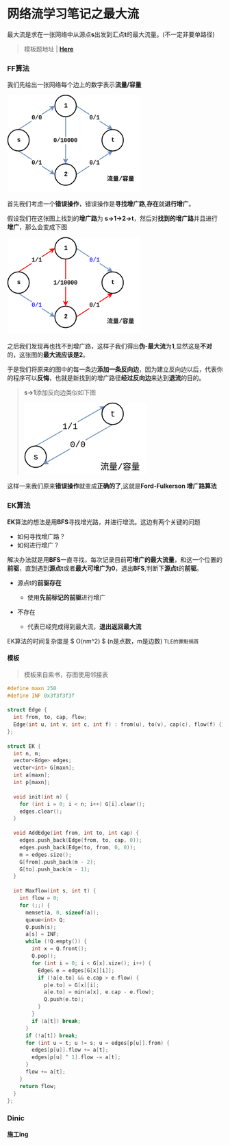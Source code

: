 # 网络流学习笔记之最大流

最大流是求在一张网络中从源点**s**出发到汇点**t**的最大流量。(不一定非要单路径)

> 模板题地址 | [**Here**](https://www.luogu.org/problem/P3376)

### FF算法 

我们先给出一张网络每个边上的数字表示**流量/容量**

![MF1](../../../pic/draw.io_pic/2019-10-19/MF1.png)

首先我们考虑一个**错误操作**，错误操作是**寻找增广路**,**存在**就**进行增广**。

假设我们在这张图上找到的**增广路**为 **s->1->2->t**，然后对**找到的增广路**并且进行**增广**，那么会变成下图

![MF1](../../../pic/draw.io_pic/2019-10-19/MF2.png)

之后我们发现再也找不到增广路，这样子我们得出**伪-最大流**为**1**,显然这是**不对**的，这张图的**最大流应该是2**。

于是我们将原来的图中的每一条边**添加一条反向边**，因为建立反向边以后，代表你的程序可以**反悔**，也就是新找到的增广路径**经过反向边**来达到**退流**的目的。


> **s->1**添加反向边类似如下图
>
> ![MF1](../../../pic/draw.io_pic/2019-10-20/MF1.png)

这样一来我们原来**错误操作**就变成**正确的了**,这就是**Ford-Fulkerson 增广路算法**

### EK算法

**EK**算法的想法是用**BFS**寻找增光路，并进行增流。这边有两个关键的问题

- 如何寻找增广路 ?
- 如何进行增广 ?

解决办法就是用**BFS**一直寻找，每次记录目前**可增广的最大流量**，和这一个位置的**前驱**，直到遇到**源点t**或者**最大可增广为0**，退出**BFS**,判断下**源点t**的**前驱**。

- 源点t的**前驱存在**
  -  使用**先前标记的前驱**进行增广

- 不存在 
  - 代表已经完成得到最大流，**退出返回最大流**

EK算法的时间复杂度是 $ O(nm^2) $  (n是点数，m是边数) `TLE的罪魁祸首`

#### 模板

> 模板来自紫书，存图使用邻接表

```cpp
#define maxn 250
#define INF 0x3f3f3f3f

struct Edge {
  int from, to, cap, flow;
  Edge(int u, int v, int c, int f) : from(u), to(v), cap(c), flow(f) {}
};

struct EK {
  int n, m;
  vector<Edge> edges;
  vector<int> G[maxn];
  int a[maxn];
  int p[maxn];

  void init(int n) {
    for (int i = 0; i < n; i++) G[i].clear();
    edges.clear();
  }

  void AddEdge(int from, int to, int cap) {
    edges.push_back(Edge(from, to, cap, 0));
    edges.push_back(Edge(to, from, 0, 0));
    m = edges.size();
    G[from].push_back(m - 2);
    G[to].push_back(m - 1);
  }

  int Maxflow(int s, int t) {
    int flow = 0;
    for (;;) {
      memset(a, 0, sizeof(a));
      queue<int> Q;
      Q.push(s);
      a[s] = INF;
      while (!Q.empty()) {
        int x = Q.front();
        Q.pop();
        for (int i = 0; i < G[x].size(); i++) {
          Edge& e = edges[G[x][i]];
          if (!a[e.to] && e.cap > e.flow) {
            p[e.to] = G[x][i];
            a[e.to] = min(a[x], e.cap - e.flow);
            Q.push(e.to);
          }
        }
        if (a[t]) break;
      }
      if (!a[t]) break;
      for (int u = t; u != s; u = edges[p[u]].from) {
        edges[p[u]].flow += a[t];
        edges[p[u] ^ 1].flow -= a[t];
      }
      flow += a[t];
    }
    return flow;
  }
};
```
### Dinic

**施工ing**